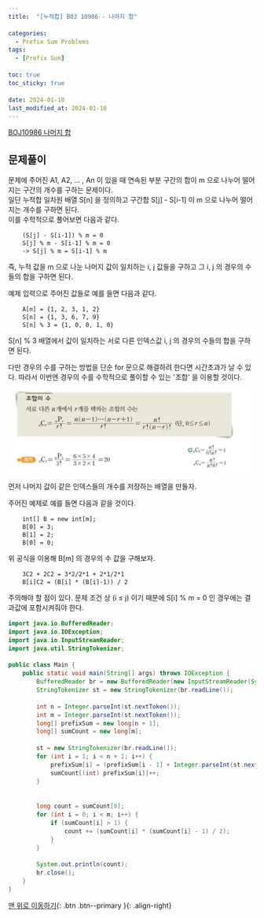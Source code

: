```yaml
---
title:  "[누적합] BOJ 10986 - 나머지 합" 

categories:
  - Prefix Sum Problems
tags:
  - [Prefix Sum]

toc: true
toc_sticky: true

date: 2024-01-10
last_modified_at: 2024-01-10
---
```


[BOJ10986 나머지 합](https://www.acmicpc.net/problem/10986)



## 문제풀이

문제에 주어진 A1, A2, ... , An 이 있을 때 연속된 부분 구간의 합이 m 으로 나누어 떨어지는 구간의 개수를 구하는 문제이다.  
일단 누적합 일차원 배열 S[n] 을 정의하고 구간합 S[j] - S[i-1] 이 m 으로 나누어 떨어지는 개수를 구하면 된다.  
이를 수학적으로 풀어보면 다음과 같다.

        (S[j] - S[i-1]) % m = 0
        S[j] % m - S[i-1] % m = 0
        -> S[j] % m = S[i-1] % m

즉, 누적 값을 m 으로 나눈 나머지 값이 일치하는 i, j 값들을 구하고 그 i, j 의 경우의 수들의 합을 구하면 된다.

예제 입력으로 주어진 값들로 예를 들면 다음과 같다.

        A[n] = {1, 2, 3, 1, 2}
        S[n] = {1, 3, 6, 7, 9}
        S[n] % 3 = {1, 0, 0, 1, 0}

S[n] % 3 배열에서 값이 일치하는 서로 다른 인덱스값 i, j 의 경우의 수들의 합을 구하면 된다.  

다만 경우의 수를 구하는 방법을 단순 for 문으로 해결하려 한다면 시간초과가 날 수 있다. 따라서 이번엔 경우의 수를 수학적으로 풀이할 수 있는 '조합' 을 이용할 것이다.

<img src="../../../assets/img/algorithm/prefixSumProblems/prefixSum01.png">


먼저 나머지 값이 같은 인덱스들의 개수를 저장하는 배열을 만들자.

주어진 예제로 예를 들면 다음과 같을 것이다.

        int[] B = new int[m];
        B[0] = 3;
        B[1] = 2;
        B[0] = 0;


위 공식을 이용해 B[m] 의 경우의 수 값을 구해보자.

        3C2 + 2C2 = 3*2/2*1 + 2*1/2*1
        B[i]C2 = (B[i] * (B[i]-1)) / 2



주의해야 할 점이 있다. 문제 조건 상 (i ≤ j) 이기 때문에 S[i] % m = 0 인 경우에는 결과값에 포함시켜줘야 한다.





```java
import java.io.BufferedReader;
import java.io.IOException;
import java.io.InputStreamReader;
import java.util.StringTokenizer;

public class Main {
    public static void main(String[] args) throws IOException {
        BufferedReader br = new BufferedReader(new InputStreamReader(System.in));
        StringTokenizer st = new StringTokenizer(br.readLine());

        int n = Integer.parseInt(st.nextToken());
        int m = Integer.parseInt(st.nextToken());
        long[] prefixSum = new long[n + 1];
        long[] sumCount = new long[m];

        st = new StringTokenizer(br.readLine());
        for (int i = 1; i < n + 1; i++) {
            prefixSum[i] = (prefixSum[i - 1] + Integer.parseInt(st.nextToken())) % m ;
            sumCount[(int) prefixSum[i]]++;
        }


        long count = sumCount[0];
        for (int i = 0; i < m; i++) {
            if (sumCount[i] > 1) {
                count += (sumCount[i] * (sumCount[i] - 1) / 2);
            }
        }

        System.out.println(count);
        br.close();
    }
}
```











[맨 위로 이동하기](#){: .btn .btn--primary }{: .align-right}
